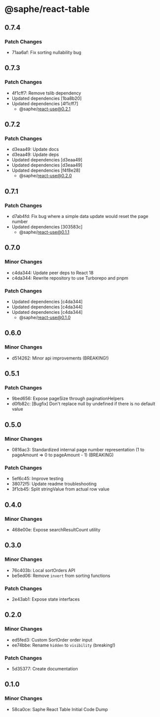 # @saphe/react-table

## 0.7.4

### Patch Changes

- 71aa6af: Fix sorting nullability bug

## 0.7.3

### Patch Changes

- 4f1cff7: Remove tslib dependency
- Updated dependencies [1ba8b20]
- Updated dependencies [4f1cff7]
  - @saphe/react-use@0.2.1

## 0.7.2

### Patch Changes

- d3eaa49: Update docs
- d3eaa49: Update deps
- Updated dependencies [d3eaa49]
- Updated dependencies [d3eaa49]
- Updated dependencies [f4f8e28]
  - @saphe/react-use@0.2.0

## 0.7.1

### Patch Changes

- d7ab4fd: Fix bug where a simple data update would reset the page number
- Updated dependencies [303583c]
  - @saphe/react-use@0.1.1

## 0.7.0

### Minor Changes

- c4da344: Update peer deps to React 18
- c4da344: Rewrite repository to use Turborepo and pnpm

### Patch Changes

- Updated dependencies [c4da344]
- Updated dependencies [c4da344]
- Updated dependencies [c4da344]
  - @saphe/react-use@0.1.0

## 0.6.0

### Minor Changes

- d514262: Minor api improvements (BREAKING!)

## 0.5.1

### Patch Changes

- 9bed656: Expose pageSize through paginationHelpers
- d0fb82c: [Bugfix] Don't replace null by undefined if there is no default value

## 0.5.0

### Minor Changes

- 0816ac3: Standardized internal page number representation (1 to pageAmount => 0 to pageAmount - 1) (BREAKING)

### Patch Changes

- 5ef6c45: Improve testing
- 38072f5: Update readme troubleshooting
- 3f1cb45: Split stringValue from actual row value

## 0.4.0

### Minor Changes

- 468e00e: Expose searchResultCount utility

## 0.3.0

### Minor Changes

- 76c403b: Local sortOrders API
- be5ed06: Remove `invert` from sorting functions

### Patch Changes

- 2e43ab1: Expose state interfaces

## 0.2.0

### Minor Changes

- ed5fed3: Custom SortOrder order input
- ee74bbe: Rename `hidden` to `visibility` (breaking!)

### Patch Changes

- 5d35377: Create documentation

## 0.1.0

### Minor Changes

- 58ca0ce: Saphe React Table Initial Code Dump
